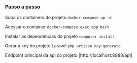 
### Passo a passo

Suba os containers do projeto
``` docker-compose up -d ```


Acessar o container
``` docker-compose exec app bash ```


Instalar as dependências do projeto
``` composer install ```


Gerar a key do projeto Laravel
``` php artisan key:generate ```


Endpoint principal da api do projeto
[http://localhost:8988/api]
